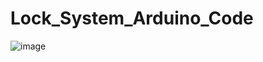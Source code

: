 # Lock_System_Arduino_Code

![image](https://user-images.githubusercontent.com/65588931/204251923-f39b98d5-a805-424f-9add-69dab2f09db0.png)
